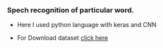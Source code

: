 ### Spech recognition of particular word.

* Here I used python language with keras and CNN

* For Download dataset [click here](https://www.kaggle.com/c/tensorflow-speech-recognition-challenge/data)
